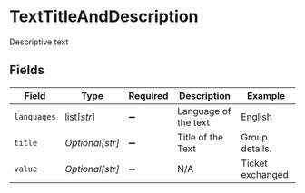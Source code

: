 # TextTitleAndDescription

Descriptive text


## Fields

| Field                | Type                 | Required             | Description          | Example              |
| -------------------- | -------------------- | -------------------- | -------------------- | -------------------- |
| `languages`          | list[*str*]          | :heavy_minus_sign:   | Language of the text | English              |
| `title`              | *Optional[str]*      | :heavy_minus_sign:   | Title of the Text    | Group details.       |
| `value`              | *Optional[str]*      | :heavy_minus_sign:   | N/A                  | Ticket exchanged     |